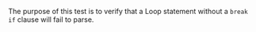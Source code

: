The purpose of this test is to verify that a Loop statement without a `break if` clause will fail to parse.